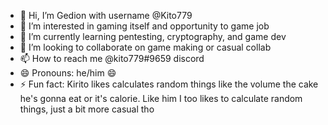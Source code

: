 - 👋 Hi, I’m Gedion with username @Kito779
- 👀 I’m interested in gaming itself and opportunity to game job
- 🌱 I’m currently learning pentesting, cryptography, and game dev
- 💞️ I’m looking to collaborate on game making or casual collab
- 📫 How to reach me @kito779#9659 discord
- 😄 Pronouns: he/him 😄
- ⚡ Fun fact: Kirito likes calculates random things like the volume the cake he's gonna eat or it's calorie. Like him I too likes to calculate random things, just a bit more casual tho

<!---
Kito779/Kito779 is a ✨ special ✨ repository because its `README.md` (this file) appears on your GitHub profile.
You can click the Preview link to take a look at your changes.
--->
